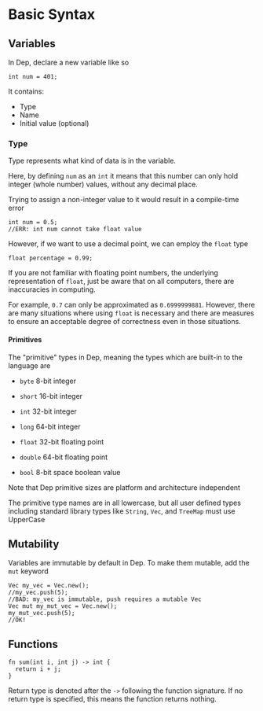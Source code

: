 
# Basic Syntax

## Variables

In Dep, declare a new variable like so

```dep
int num = 401;
```

It contains:
 * Type 
 * Name 
 * Initial value (optional)

### Type

Type represents what kind of data is in the variable.

Here, by defining `num` as an `int` it means that this number can only hold integer (whole number) values, without any decimal place.

Trying to assign a non-integer value to it would result in a compile-time error

```dep
int num = 0.5;
//ERR: int num cannot take float value
```

However, if we want to use a decimal point, we can employ the `float` type

```dep
float percentage = 0.99;
```

If you are not familiar with floating point numbers, the underlying representation of `float`, just be aware that on all computers, there are inaccuracies in computing. 

For example, `0.7` can only be approximated as `0.6999999881`. However, there are many situations where using `float` is necessary and there are measures to ensure an acceptable degree of correctness even in those situations.

#### Primitives

The "primitive" types in Dep, meaning the types which are built-in to the language are

 * `byte` 8-bit integer
 * `short` 16-bit integer
 * `int` 32-bit integer
 * `long` 64-bit integer

 * `float` 32-bit floating point
 * `double` 64-bit floating point
 
 * `bool` 8-bit space boolean value

Note that Dep primitive sizes are platform and architecture independent

The primitive type names are in all lowercase, but all user defined types including standard library types like `String`, `Vec`, and `TreeMap` must use UpperCase

## Mutability

Variables are immutable by default in Dep. To make them mutable, add the `mut` keyword

```dep
Vec my_vec = Vec.new();
//my_vec.push(5);
//BAD: my_vec is immutable, push requires a mutable Vec
Vec mut my_mut_vec = Vec.new();
my_mut_vec.push(5);
//OK!
```

## Functions

```dep
fn sum(int i, int j) -> int {
  return i + j;
}
```

Return type is denoted after the `->` following the function signature. If no return type is specified, this means the function returns nothing.
